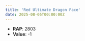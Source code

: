 ```yaml
---
title: 'Red Ultimate Dragon Face'
date: 2025-08-05T00:00:00Z
---
```

- **RAP**: 2803
- **Value**: -1

